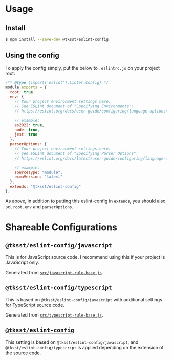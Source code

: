 # Usage

## Install

```bash
$ npm install --save-dev @tksst/eslint-config
```

## Using the config

To apply the config simply, put the below to `.eslintrc.js` on your project root:

```javascript
/** @type {import('eslint').Linter.Config} */
module.exports = {
  root: true,
  env: {
    // Your project environment settings here.
    // See ESLint document of "Specifying Environments":
    // https://eslint.org/docs/user-guide/configuring/language-options#specifying-environments

    // example:
    es2022: true,
    node: true,
    jest: true
  },
  parserOptions: {
    // Your project environment settings here.
    // See ESLint document of "Specifying Parser Options":
    // https://eslint.org/docs/latest/user-guide/configuring/language-options#specifying-parser-options

    // example:
    sourceType: "module",
    ecmaVersion: "latest"
  },
  extends: "@tksst/eslint-config"
};
```

As above, in addition to putting this eslint-config in `extends`, you should also set `root`, `env` and `parserOptions`.

# Shareable Configurations

## `@tksst/eslint-config/javascript`

This is for JavaScript source code. I recommend using this if your project is JavaScript only.

Generated from [`src/javascript-rule-base.js`](./src/javascript-rule-base.js).

## `@tksst/eslint-config/typescript`

This is based on `@tksst/eslint-config/javascript` with additional settings for TypeScript source code.

Generated from [`src/typescript-rule-base.js`](./src/typescript-rule-base.js).

## [`@tksst/eslint-config`](./index.js)

This setting is based on `@tksst/eslint-config/javascript`, and `@tksst/eslint-config/typescript` is applied depending on the extension of the source code.
